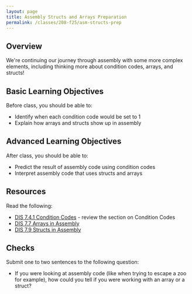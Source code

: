 ```yaml
---
layout: page
title: Assembly Structs and Arrays Preparation
permalink: /classes/208-f25/asm-structs-prep
---
```


## Overview
We're continuing our journey through assembly with some more complex elements, including thinking more about condition codes, arrays, and structs!

## Basic Learning Objectives
Before class, you should be able to:
* Identify when each condition code would be set to 1
* Explain how arrays and structs show up in assembly

## Advanced Learning Objectives
After class, you should be able to:
* Predict the result of assembly code using condition codes
* Interpret assembly code that uses structs and arrays

## Resources
Read the following:
* [DIS 7.4.1 Condition Codes](https://diveintosystems.org/book/C7-x86_64/preliminaries.html#_preliminaries) - review the section on Condition Codes
* [DIS 7.7 Arrays in Assembly](https://diveintosystems.org/book/C7-x86_64/arrays.html)
* [DIS 7.9 Structs in Assembly](https://diveintosystems.org/book/C7-x86_64/structs.html)

## Checks
Submit one to two sentences to the following question:
* If you were looking at assembly code (like when trying to escape a zoo for example), how could you tell if you were working with an array or a struct?